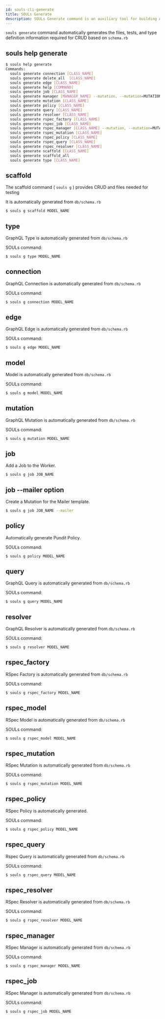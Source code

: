 ```yaml
---
id: souls-cli-generate
title: SOULs Generate
description: SOULs Generate command is an auxiliary tool for building API server
---
```


`souls generate` command automatically generates the files, tests, and type definition information required for CRUD based on `schema.rb`

## souls help generate

```bash
$ souls help generate
Commands:
  souls generate connection [CLASS_NAME]                                     # Generate GraphQL Connection from schema.rb
  souls generate delete_all  [CLASS_NAME]                                    # Generate Scaffold All Tables from schema.rb
  souls generate edge [CLASS_NAME]                                           # Generate GraphQL Edge from schema.rb
  souls generate help [COMMAND]                                              # Describe subcommands or one specific subcommand
  souls generate job [CLASS_NAME]                                            # Generate Job File in Worker
  souls generate manager [MANAGER_NAME] --mutation, --mutation=MUTATION      # Generate GraphQL Mutation Template
  souls generate mutation [CLASS_NAME]                                       # Generate GraphQL Mutation from schema.rb
  souls generate policy [CLASS_NAME]                                         # Generate Policy File Template
  souls generate query [CLASS_NAME]                                          # Generate GraphQL Query from schema.rb
  souls generate resolver [CLASS_NAME]                                       # Generate GraphQL Resolver from schema.rb
  souls generate rspec_factory [CLASS_NAME]                                  # Generate Rspec Factory Test from schema.rb
  souls generate rspec_job [CLASS_NAME]                                      # Generate Rspec Job Test Template
  souls generate rspec_manager [CLASS_NAME] --mutation, --mutation=MUTATION  # Generate Rspec Manager Test Template
  souls generate rspec_mutation [CLASS_NAME]                                 # Generate Rspec Mutation Test from schema.rb
  souls generate rspec_policy [CLASS_NAME]                                   # Generate Rspec Policy Test from schema.rb
  souls generate rspec_query [CLASS_NAME]                                    # Generate Rspec Query Test from schema.rb
  souls generate rspec_resolver [CLASS_NAME]                                 # Generate Rspec Resolver Test from schema.rb
  souls generate scaffold [CLASS_NAME]                                       # Generate Scaffold from schema.rb
  souls generate scaffold_all                                                # Generate Scaffold All Tables from schema.rb
  souls generate type [CLASS_NAME]                                           # Generate GraphQL Type from schema.rb
```

## scaffold

The scaffold command ( `souls g` ) provides CRUD and files needed for testing

It is automatically generated from `db/schema.rb`

```bash
$ souls g scaffold MODEL_NAME
```

## type

GraphQL Type is automatically generated from `db/schema.rb`

SOULs command:

```bash
$ souls g type MODEL_NAME
```

## connection

GraphQL Connection is automatically generated from `db/schema.rb`

SOULs command:

```bash
$ souls g connection MODEL_NAME
```

## edge

GraphQL Edge is automatically generated from `db/schema.rb`

SOULs command:

```bash
$ souls g edge MODEL_NAME
```

## model

Model is automatically generated from `db/schema.rb`

SOULs command:

```bash
$ souls g model MODEL_NAME
```

## mutation

GraphQL Mutation is automatically generated from `db/schema.rb`

SOULs command:

```bash
$ souls g mutation MODEL_NAME
```

## job

Add a Job to the Worker.

```bash
$ souls g job JOB_NAME
```

## job --mailer option

Create a Mutation for the Mailer template.

```bash
$ souls g job JOB_NAME --mailer
```

## policy

Automatically generate Pundit Policy.

SOULs command:

```bash
$ souls g policy MODEL_NAME
```

## query

GraphQL Query is automatically generated from `db/schema.rb`

SOULs command:

```bash
$ souls g query MODEL_NAME
```

## resolver

GraphQL Resolver is automatically generated from `db/schema.rb`

SOULs command:

```bash
$ souls g resolver MODEL_NAME
```

## rspec_factory

RSpec Factory is automatically generated from `db/schema.rb`

SOULs command:

```bash
$ souls g rspec_factory MODEL_NAME
```

## rspec_model

RSpec Model is automatically generated from `db/schema.rb`

SOULs command:

```bash
$ souls g rspec_model MODEL_NAME
```

## rspec_mutation

RSpec Mutation is automatically generated from `db/schema.rb`

SOULs command:

```bash
$ souls g rspec_mutation MODEL_NAME
```

## rspec_policy

RSpec Policy is automatically generated.

SOULs command:

```bash
$ souls g rspec_policy MODEL_NAME
```

## rspec_query

Rspec Query is automatically generated from `db/schema.rb`

SOULs command:

```bash
$ souls g rspec_query MODEL_NAME
```

## rspec_resolver

RSpec Resolver is automatically generated from `db/schema.rb`

SOULs command:

```bash
$ souls g rspec_resolver MODEL_NAME
```

## rspec_manager

RSpec Manager is automatically generated from `db/schema.rb`

SOULs command:

```bash
$ souls g rspec_manager MODEL_NAME
```

## rspec_job

RSpec Manager is automatically generated from `db/schema.rb`

SOULs command:

```bash
$ souls g rspec_job MODEL_NAME
```
